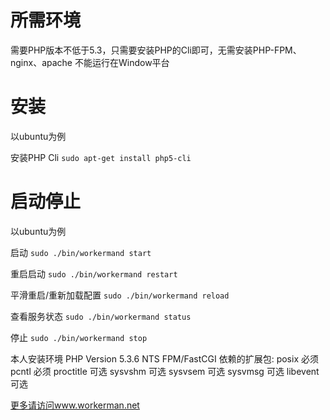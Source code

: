 所需环境
========

需要PHP版本不低于5.3，只需要安装PHP的Cli即可，无需安装PHP-FPM、nginx、apache
不能运行在Window平台

安装
=========

以ubuntu为例

安装PHP Cli
`sudo apt-get install php5-cli`

启动停止
=========

以ubuntu为例

启动
`sudo ./bin/workermand start`

重启启动
`sudo ./bin/workermand restart`

平滑重启/重新加载配置
`sudo ./bin/workermand reload`

查看服务状态
`sudo ./bin/workermand status`

停止
`sudo ./bin/workermand stop`


本人安装环境 PHP Version 5.3.6 NTS  FPM/FastCGI
依赖的扩展包:
posix 必须
pcntl 必须
proctitle 可选
sysvshm  可选
sysvsem  可选
sysvmsg  可选
libevent  可选


 [更多请访问www.workerman.net](http://www.workerman.net/workerman-statistics)